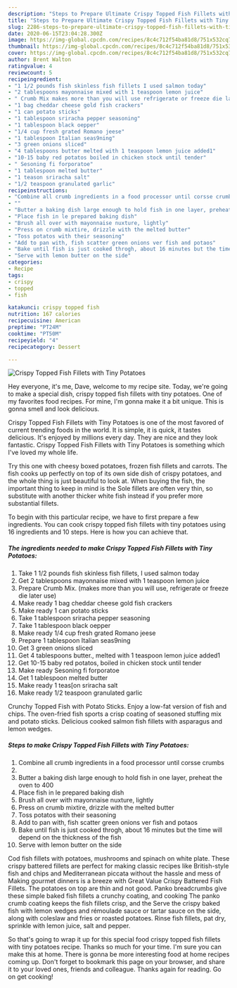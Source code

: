 ```yaml
---
description: "Steps to Prepare Ultimate Crispy Topped Fish Fillets with Tiny Potatoes"
title: "Steps to Prepare Ultimate Crispy Topped Fish Fillets with Tiny Potatoes"
slug: 2286-steps-to-prepare-ultimate-crispy-topped-fish-fillets-with-tiny-potatoes
date: 2020-06-15T23:04:28.300Z
image: https://img-global.cpcdn.com/recipes/8c4c712f54ba81d8/751x532cq70/crispy-topped-fish-fillets-with-tiny-potatoes-recipe-main-photo.jpg
thumbnail: https://img-global.cpcdn.com/recipes/8c4c712f54ba81d8/751x532cq70/crispy-topped-fish-fillets-with-tiny-potatoes-recipe-main-photo.jpg
cover: https://img-global.cpcdn.com/recipes/8c4c712f54ba81d8/751x532cq70/crispy-topped-fish-fillets-with-tiny-potatoes-recipe-main-photo.jpg
author: Brent Walton
ratingvalue: 4
reviewcount: 5
recipeingredient:
- "1 1/2 pounds fish skinless fish fillets I used salmon today"
- "2 tablespoons mayonnaise mixed with 1 teaspoon lemon juice"
- " Crumb Mix makes more than you will use refrigerate or freeze die later use"
- "1 bag cheddar cheese gold fish crackers"
- "1 can potato sticks"
- "1 tablespoon sriracha pepper seasoning"
- "1 tablespoon black oepper"
- "1/4 cup fresh grated Romano jeese"
- "1 tablespoon Italian seas9ning"
- "3 green onions sliced"
- "4 tablespoons butter melted with 1 teaspoon lemon juice added1"
- "10-15 baby red potatos boiled in chicken stock until tender"
- " Sesoning fi forporatoe"
- "1 tablespoon melted butter"
- "1 teason sriracha salt"
- "1/2 teaspoon granulated garlic"
recipeinstructions:
- "Combine all crumb ingredients in a food processor until corsse crumbs"
- ""
- "Butter a baking dish large enough to hold fish in one layer, preheat the oven to 400"
- "Place fish in le prepared baking dish"
- "Brush all over with mayonnaise nuxture, lightly"
- "Press on crumb mixtire, drizzle with the melted butter"
- "Toss potatos with their seasoning"
- "Add to pan with, fish scatter green onions ver fish and potaos"
- "Bake until fish is just cooked throgh, about 16 minutes but the time will depend on the thickness of the fish"
- "Serve with lemon butter on the side"
categories:
- Recipe
tags:
- crispy
- topped
- fish

katakunci: crispy topped fish 
nutrition: 167 calories
recipecuisine: American
preptime: "PT24M"
cooktime: "PT50M"
recipeyield: "4"
recipecategory: Dessert

---
```



![Crispy Topped Fish Fillets with Tiny Potatoes](https://img-global.cpcdn.com/recipes/8c4c712f54ba81d8/751x532cq70/crispy-topped-fish-fillets-with-tiny-potatoes-recipe-main-photo.jpg)

Hey everyone, it's me, Dave, welcome to my recipe site. Today, we're going to make a special dish, crispy topped fish fillets with tiny potatoes. One of my favorites food recipes. For mine, I'm gonna make it a bit unique. This is gonna smell and look delicious.

Crispy Topped Fish Fillets with Tiny Potatoes is one of the most favored of current trending foods in the world. It is simple, it is quick, it tastes delicious. It's enjoyed by millions every day. They are nice and they look fantastic. Crispy Topped Fish Fillets with Tiny Potatoes is something which I've loved my whole life.

Try this one with cheesy boxed potatoes, frozen fish fillets and carrots. The fish cooks up perfectly on top of its own side dish of crispy potatoes, and the whole thing is just beautiful to look at. When buying the fish, the important thing to keep in mind is the Sole fillets are often very thin, so substitute with another thicker white fish instead if you prefer more substantial fillets.


To begin with this particular recipe, we have to first prepare a few ingredients. You can cook crispy topped fish fillets with tiny potatoes using 16 ingredients and 10 steps. Here is how you can achieve that.

<!--inarticleads1-->

##### The ingredients needed to make Crispy Topped Fish Fillets with Tiny Potatoes:

1. Take 1 1/2 pounds fish skinless fish fillets, I used salmon today
1. Get 2 tablespoons mayonnaise mixed with 1 teaspoon lemon juice
1. Prepare  Crumb Mix. (makes more than you will use, refrigerate or freeze die later use)
1. Make ready 1 bag cheddar cheese gold fish crackers
1. Make ready 1 can potato sticks
1. Take 1 tablespoon sriracha pepper seasoning
1. Take 1 tablespoon black oepper
1. Make ready 1/4 cup fresh grated Romano jeese
1. Prepare 1 tablespoon Italian seas9ning
1. Get 3 green onions sliced
1. Get 4 tablespoons butter., melted with 1 teaspoon lemon juice added1
1. Get 10-15 baby red potatos, boiled in chicken stock until tender
1. Make ready  Sesoning fi forporatoe
1. Get 1 tablespoon melted butter
1. Make ready 1 teas[on sriracha salt
1. Make ready 1/2 teaspoon granulated garlic


Crunchy Topped Fish with Potato Sticks. Enjoy a low-fat version of fish and chips. The oven-fried fish sports a crisp coating of seasoned stuffing mix and potato sticks. Delicious cooked salmon fish fillets with asparagus and lemon wedges. 

<!--inarticleads2-->

##### Steps to make Crispy Topped Fish Fillets with Tiny Potatoes:

1. Combine all crumb ingredients in a food processor until corsse crumbs
1. 
1. Butter a baking dish large enough to hold fish in one layer, preheat the oven to 400
1. Place fish in le prepared baking dish
1. Brush all over with mayonnaise nuxture, lightly
1. Press on crumb mixtire, drizzle with the melted butter
1. Toss potatos with their seasoning
1. Add to pan with, fish scatter green onions ver fish and potaos
1. Bake until fish is just cooked throgh, about 16 minutes but the time will depend on the thickness of the fish
1. Serve with lemon butter on the side


Cod fish fillets with potatoes, mushrooms and spinach on white plate. These crispy battered fillets are perfect for making classic recipes like British-style fish and chips and Mediterranean piccata without the hassle and mess of Making gourmet dinners is a breeze with Great Value Crispy Battered Fish Fillets. The potatoes on top are thin and not good. Panko breadcrumbs give these simple baked fish fillets a crunchy coating, and cooking The panko crumb coating keeps the fish fillets crisp, and the Serve the crispy baked fish with lemon wedges and rémoulade sauce or tartar sauce on the side, along with coleslaw and fries or roasted potatoes. Rinse fish fillets, pat dry, sprinkle with lemon juice, salt and pepper. 

So that's going to wrap it up for this special food crispy topped fish fillets with tiny potatoes recipe. Thanks so much for your time. I'm sure you can make this at home. There is gonna be more interesting food at home recipes coming up. Don't forget to bookmark this page on your browser, and share it to your loved ones, friends and colleague. Thanks again for reading. Go on get cooking!
